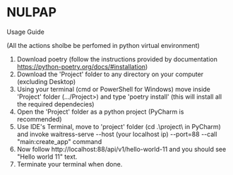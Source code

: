 # NULPAP

Usage Guide

(All the actions sholbe be perfomed in python virtual environment)

1. Download poetry (follow the instructions provided by documentation https://python-poetry.org/docs/#installation)
2. Download the 'Project' folder to any directory on your computer (excluding Desktop)
3. Using your terminal (cmd or PowerShell for Windows) move inside 'Project' folder (.../Project>) and type 'poetry install' (this will install all the required dependecies)
4. Open the 'Project' folder as a python project (PyCharm is recommended)
5. Use IDE's Terminal, move to 'project' folder (cd .\project\ in PyCharm) and invoke waitress-serve --host (your localhost ip) --port=88 --call "main:create_app" command
6. Now follow http://localhost:88/api/v1/hello-world-11 and you should see "Hello world 11" text.
7. Terminate your terminal when done.

